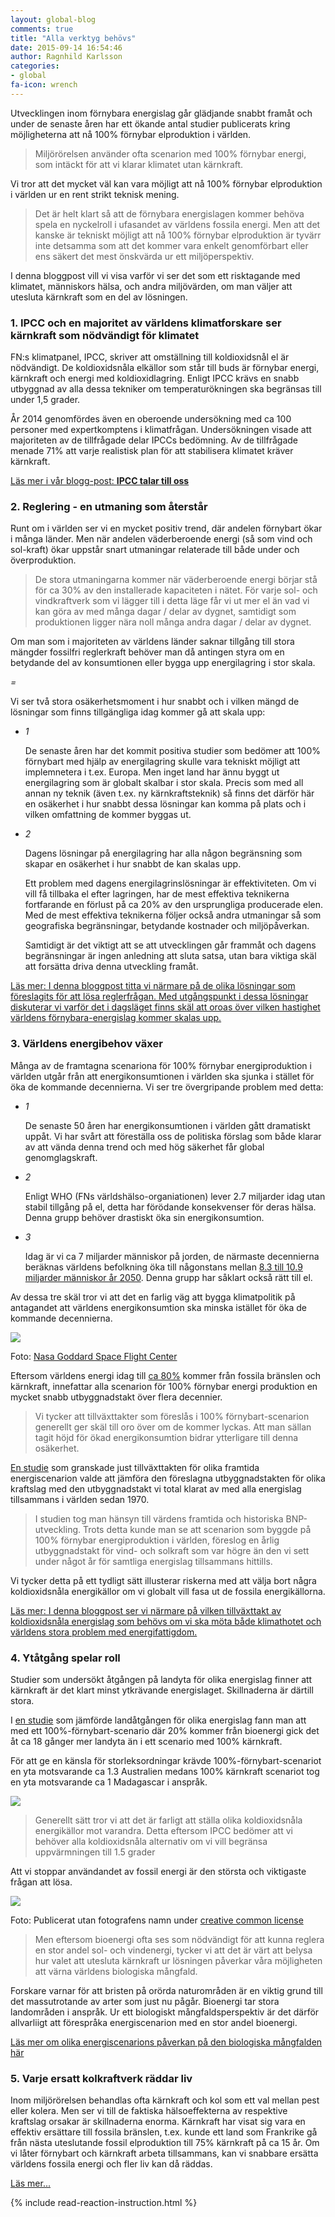 ```yaml
---
layout: global-blog
comments: true
title: "Alla verktyg behövs"
date: 2015-09-14 16:54:46
author: Ragnhild Karlsson
categories:
- global
fa-icon: wrench
---
```

<p>Utvecklingen inom förnybara energislag går glädjande snabbt framåt och under de senaste åren har ett ökande antal studier publicerats kring möjligheterna att nå 100% förnybar elproduktion i världen. </p>
<blockquote><p>Miljörörelsen använder ofta scenarion med 100% förnybar energi, som intäckt för att vi klarar klimatet utan kärnkraft.</p></blockquote>
<p>Vi tror att det mycket väl kan vara möjligt att nå 100% förnybar elproduktion i världen ur en rent strikt teknisk mening.</p>
<blockquote><p>Det är helt klart så att de förnybara energislagen kommer behöva spela en nyckelroll i ufasandet av världens fossila energi. Men att det kanske är tekniskt möjligt att nå 100% förnybar elproduktion är tyvärr inte detsamma som att det kommer vara enkelt genomförbart eller ens säkert det mest önskvärda ur ett miljöperspektiv.</p></blockquote><p>
<p>I denna bloggpost vill vi visa varför vi ser det som ett risktagande med klimatet, människors hälsa, och andra miljövärden, om man väljer att utesluta kärnkraft som en del av lösningen.</p>
<h3 id="all-tools-1"><span class="fa-stack fa-lg chapter-icon"><i class="fa fa-circle fa-stack-2x"></i><i class="fa fa-bullhorn fa-stack-1x fa-inverse"></i></span>1. IPCC och en majoritet av världens klimatforskare ser kärnkraft som nödvändigt för klimatet</h3>
<p>FN:s klimatpanel, IPCC, skriver att omställning till koldioxidsnål el är nödvändigt. De koldioxidsnåla elkällor som står till buds är förnybar energi, kärnkraft och energi med koldioxidlagring. Enligt IPCC krävs en snabb utbyggnad av alla dessa tekniker om temperaturökningen ska begränsas till under 1,5 grader.</p>
<p> År 2014 genomfördes även en oberoende undersökning med ca 100 personer med expertkomptens i klimatfrågan. Undersökningen visade att majoriteten av de tillfrågade delar IPCCs bedömning. Av de tillfrågade menade 71% att varje realistisk plan för att stabilisera klimatet kräver kärnkraft.</p>
<p> <a href="/global/IPCC-talar-till-oss/"><i class="fa fa-arrow-circle-o-right read-more-arrow"></i> Läs mer i vår blogg-post: <b>IPCC talar till oss</b></a></p>
<h3 id="all-tools-2"><span class="fa-stack fa-lg chapter-icon"><i class="fa fa-circle fa-stack-2x"></i><i class="fa fa-area-chart fa-stack-1x fa-inverse"></i></span>2. Reglering - en utmaning som återstår</h3>
<p>Runt om i världen ser vi en mycket positiv trend, där andelen förnybart ökar i många länder. Men när andelen väderberoende energi (så som vind och sol-kraft) ökar uppstår snart utmaningar relaterade till både under och överproduktion.</p>
<blockquote><p>De stora utmaningarna kommer när väderberoende energi börjar stå för ca 30% av den installerade kapaciteten i nätet. För varje sol- och vindkraftverk som vi lägger till i detta läge får vi ut mer el än vad vi kan göra av med många dagar / delar av dygnet, samtidigt som produktionen ligger nära noll många andra dagar / delar av dygnet.</p></blockquote>
<p>Om man som i majoriteten av världens länder saknar tillgång till stora mängder fossilfri reglerkraft behöver man då antingen styra om en betydande del av konsumtionen eller bygga upp energilagring i stor skala. 
<p class="text-center" id="all-tools-battery-question"><i class="fa fa-5x fa-battery-quarter" > = </i><i class="fa fa-5x fa-question" ></i></p>
<p>Vi ser två stora osäkerhetsmoment i hur snabbt och i vilken mängd de lösningar som finns tillgängliga idag kommer gå att skala upp:</p>
<ul class="fa-ul">
<li><span class=" fa-li fa-stack"><i class="fa fa-circle fa-stack-2x"></i><i class="fa fa-stack-1x fa-inverse">1</i></span> <p> De senaste åren har det kommit positiva studier som bedömer att 100% förnybart med hjälp av energilagring skulle vara tekniskt möjligt att implemnetera i t.ex. Europa. Men inget land har ännu byggt ut energilagring som är globalt skalbar i stor skala. Precis som med all annan ny teknik (även t.ex. ny kärnkraftsteknik) så finns det därför här en osäkerhet i hur snabbt dessa lösningar kan komma på plats och i vilken omfattning de kommer byggas ut.</p></li>
<li><span class=" fa-li fa-stack"><i class="fa fa-circle fa-stack-2x"></i><i class="fa fa-stack-1x fa-inverse">2</i></span><p>Dagens lösningar på energilagring har alla någon begränsning som skapar en osäkerhet i hur snabbt de kan skalas upp.</p>
<p>Ett problem med dagens energilagrinslösningar är effektiviteten.  Om vi vill få tillbaka el efter lagringen, har de mest effektiva teknikerna fortfarande en förlust på ca 20% av den ursprungliga producerade elen. Med de mest effektiva teknikerna följer också andra utmaningar så som geografiska begränsningar, betydande kostnader och miljöpåverkan.</p>
<p> Samtidigt är det viktigt att se att utvecklingen går frammåt och dagens begränsningar är ingen anledning att sluta satsa, utan bara viktiga skäl att forsätta driva denna utveckling framåt.</p></li>
</ul>
<p><a href="/global/reglerfragan/"><i class="fa fa-arrow-circle-o-right read-more-arrow"></i> Läs mer: I denna bloggpost titta vi närmare på de olika lösningar som föreslagits för att lösa reglerfrågan. Med utgångspunkt i dessa lösningar diskuterar vi varför det i dagsläget finns skäl att oroas över vilken hastighet världens förnybara-energislag kommer skalas upp.</a></p>
<h3 id="all-tools-3"><span class="fa-stack fa-lg chapter-icon"><i class="fa fa-circle fa-stack-2x"></i><i class="fa fa-line-chart fa-stack-1x fa-inverse"></i></span>3. Världens energibehov växer</h3>
<p>Många av de framtagna scenariona för 100% förnybar energiproduktion i världen utgår från att energikonsumtionen i världen ska sjunka i stället för öka de kommande decennierna. Vi ser tre övergripande problem med detta:</p>
<ul class="fa-ul">
<li><span class=" fa-li fa-stack"><i class="fa fa-circle fa-stack-2x"></i><i class="fa fa-stack-1x fa-inverse">1</i></span><p>De senaste 50 åren har energikonsumtionen i världen gått dramatiskt uppåt. Vi har svårt att föreställa oss de politiska förslag som både klarar av att vända denna trend och med hög säkerhet får global genomglagskraft.</p></li>
<li><span class=" fa-li fa-stack"><i class="fa fa-circle fa-stack-2x"></i><i class="fa fa-stack-1x fa-inverse">2</i></span><p>Enligt WHO (FNs världshälso-organiationen) lever 2.7 miljarder idag utan stabil tillgång på el, detta har förödande konsekvenser för deras hälsa. Denna grupp behöver drastiskt öka sin energikonsumtion.</p></li>
<li><span class=" fa-li fa-stack"><i class="fa fa-circle fa-stack-2x"></i><i class="fa fa-stack-1x fa-inverse">3</i></span><p>Idag är vi ca 7 miljarder människor på jorden, de närmaste decennierna beräknas världens befolkning öka till någonstans mellan <a href="https://en.wikipedia.org/wiki/World_population">8.3 till 10.9 miljarder människor år 2050</a>. Denna grupp har såklart också rätt till el.</p></li>
</ul>
<p>Av dessa tre skäl tror vi att det en farlig väg att bygga klimatpolitik på antagandet att världens energikonsumtion ska minska istället för öka de kommande decennierna.</p>
<img class="img-responsive blog-img" src="/assets/img/global/high_energy_ planet.jpg">
<p class="img-text">Foto: <a href="https://www.flickr.com/photos/gsfc/8246931247">Nasa Goddard Space Flight Center</a></p>
<p>Eftersom världens energi idag till <a href="http://www.iea.org/statistics/statisticssearch/report/?year=2012&country=WORLD&product=ElectricityandHeat">ca 80%</a> kommer från fossila bränslen och kärnkraft, innefattar alla scenarion för 100% förnybar energi produktion en mycket snabb utbyggnadstakt över flera decennier.</p> 
<blockquote><p>Vi tycker att tillväxttakter som föreslås i 100% förnybart-scenarion generellt ger skäl till oro över om de kommer lyckas. Att man sällan tagit höjd för ökad energikonsumtion bidrar ytterligare till denna osäkerhet.</p></blockquote>
<p><a href="http://onlinelibrary.wiley.com/doi/10.1002/wcc.324/pdf">En studie</a> som granskade just tillväxttakten för olika framtida energiscenarion valde att jämföra den föreslagna utbyggnadstakten för olika kraftslag med den utbyggnadstakt vi total klarat av med alla energislag tillsammans i världen sedan 1970.</p>
<blockquote><p>I studien tog man hänsyn till värdens framtida och historiska BNP-utveckling. Trots detta kunde man se att scenarion som byggde på 100% förnybar energiproduktion i världen, föreslog en årlig utbyggnadstakt för vind- och solkraft som var högre än den vi sett under något år för samtliga energislag tillsammans hittills.</p></blockquote>
<p>Vi tycker detta på ett tydligt sätt illusterar riskerna med att välja bort några koldioxidsnåla energikällor om vi globalt vill fasa ut de fossila energikällorna.</p>
<p><a href="/global/vaxande-energibehov/"><i class="fa fa-arrow-circle-o-right read-more-arrow"></i> Läs mer: I denna bloggpost ser vi närmare på vilken tillväxttakt av koldioxidsnåla energislag som behövs om vi ska möta både klimathotet och världens stora problem med energifattigdom.</a></p>
<h3 id="all-tools-4"><span class="fa-stack fa-lg chapter-icon"><i class="fa fa-circle fa-stack-2x"></i><i class="fa fa-globe fa-stack-1x fa-inverse"></i></span>4. Ytåtgång spelar roll</h3>
<p>Studier som undersökt åtgången på landyta för olika energislag finner att kärnkraft är det klart minst ytkrävande energislaget. Skillnaderna är därtill stora.<p>
<p>I <a href="http://www.sciencedirect.com/science/article/pii/S0306261915000124">en studie</a> som jämförde landåtgången för olika energislag fann man att med ett 100%-förnybart-scenario där 20% kommer från bioenergi gick det åt ca 18 gånger mer landyta än i ett scenario med 100% kärnkraft.</p>
<p>För att ge en känsla för storleksordningar krävde 100%-förnybart-scenariot en yta motsvarande ca 1.3 Australien medans 100% kärnkraft scenariot tog en yta motsvarande ca 1 Madagascar i anspråk.</p>
<img class="img-responsive blog-img" src="/assets/img/global/australia_or_madagascar.jpg">
<blockquote><p>Generellt sätt tror vi att det är farligt att ställa olika koldioxidsnåla energikällor mot varandra. Detta eftersom IPCC bedömer att vi behöver alla koldioxidsnåla alternativ om vi vill begränsa uppvärmningen till 1.5 grader</p></blockquote>
<p> Att vi stoppar användandet av  fossil energi är den största och viktigaste frågan att lösa.</p>
<img class="img-responsive blog-img" src="/assets/img/global/biodiversity.jpg">
<p class="img-text">Foto: Publicerat utan fotografens namn under <a href="https://creativecommons.org/licenses/by/2.0/">creative common license</a></p>
<blockquote><p>Men eftersom bioenergi ofta ses som nödvändigt för att kunna reglera en stor andel sol- och vindenergi, tycker vi att det är värt att belysa hur valet att utesluta kärnkraft ur lösningen påverkar våra möjligheten att värna världens biologiska mångfald.</p></blockquote>
<p>Forskare varnar för att bristen på orörda naturområden är en viktig grund till det massutrotande av arter som just nu pågår. Bioenergi tar stora landområden i anspråk. Ur ett biologiskt mångfaldsperspektiv är det därför allvarliigt att förespråka energiscenarion med en stor andel bioenergi.</p>
<p><a href="/global/ytanvandning/"><i class="fa fa-arrow-circle-o-right read-more-arrow"></i> Läs mer om olika energiscenarions påverkan på den biologiska mångfalden här</a></p>
<!-- 
http://www.sciencedirect.com/science/article/pii/S0306261915000124</p> -->
<h3 id="all-tools-5"><span class="fa-stack fa-lg chapter-icon"><i class="fa fa-circle fa-stack-2x"></i><i class="fa fa-heartbeat fa-stack-1x fa-inverse"></i></span>5. Varje ersatt kolkraftverk räddar liv</h3>
<p>Inom miljörörelsen behandlas ofta kärnkraft och kol som ett val mellan pest eller kolera. Men ser vi till de faktiska hälsoeffekterna av respektive kraftslag orsakar är skillnaderna enorma. Kärnkraft har visat sig vara en effektiv ersättare till fossila bränslen, t.ex. kunde ett land som Frankrike gå från nästa uteslutande fossil elproduktion till 75% kärnkraft på ca 15 år. Om vi låter förnybart och kärnkraft arbeta tillsammans, kan vi snabbare ersätta världens fossila energi och fler liv kan då räddas.</p>
<p><a href="/karnkraftskoll/radda-liv/"><i class="fa fa-arrow-circle-o-right read-more-arrow"></i> Läs mer...</a></p>
{% include read-reaction-instruction.html %}
<!-- 
0. MEGaphone 
1. fa-area-chart Reglerfrågan

2. Globe Ytanvänding
3. LEAF Biologisk Mångfald
4. LINE-CHART Nödvändig tillväxttakt
5. HART Varje ersatt kolkraftverk räddar liv


Vi vill betona att vi inte ser de här listade problemen som ett själ att inte satsa på förnybart, bara kärnkraft kommer inte klara biffen men det är viktiga problem som behöver läggas stort fokus på att lösa.


 vill i denna bloggpost belysa  -->